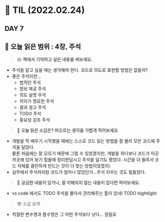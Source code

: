 # 📝 TIL (2022.02.24)
## DAY 7
:book: 오늘 읽은 범위 : 4장, 주석
---
> :smile: **책에서 기억하고 싶은 내용을 써보세요.**
- 주석을 달고 싶을 때는 생각해야 한다. 코드로 의도로 표현할 방법은 없을까?
- 좋은 주석이란...
  - 법적인 주석
  - 정보 제공 주석
  - 의도 설명 주석
  - 의미가 명료한 주석
  - 결과 경고 주석
  - TODO 주석
  - 중요성 강조 주석

> :thinking: **오늘 읽은 소감은? 떠오르는 생각을 가볍게 적어보세요**
- 개발을 막 배우기 시작했을 때에는 스스로 코드 읽는 방법을 잘 몰라 모든 코드에 주석을 달았다.\
물론 처음에는 잘 모르기 때문에 그럴 수 있었겠지만, 개발을 하다보니 코드가 이곳 저곳에 있어 보기 힘들때 정리한답시고 주석을 달기도 했었다. 시간을 더 들여서 코드 자체를 클린하게 만드는 것이 더 맞는 방법이었겠지\
- 실무에서 주석처리된 코드가 얼마나 많았던가...주석 지우는 것도 힘들었다. 

> :mag_right: **궁금한 내용이 있거나, 잘 이해되지 않는 내용이 있다면 적어보세요.**
- vs code 에서도 TODO 주석을 몰아서 관리해주는 툴이 있네!  TODO hightlight

> :sunglasses: 소감 요약
- 적절한 변수명과 함수명은 그 어떤 주석보다 낫다... 정말로 